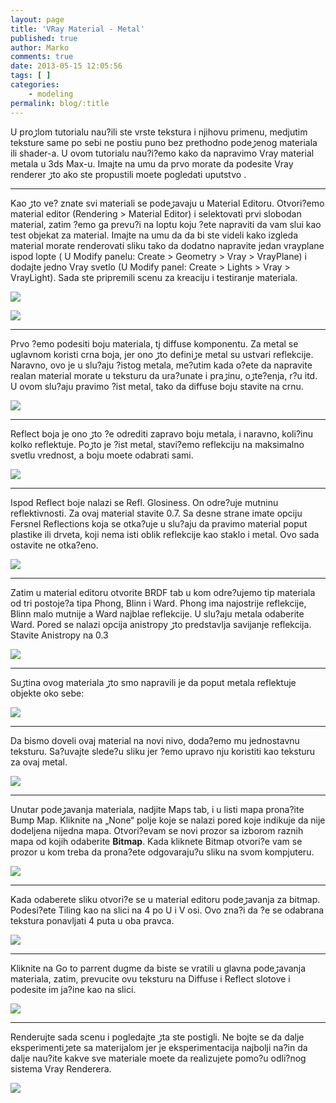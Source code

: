 ```yaml
---
layout: page
title: 'VRay Material - Metal'
published: true
author: Marko
comments: true
date: 2013-05-15 12:05:56
tags: [ ]
categories:
    - modeling
permalink: blog/:title
---
```

U proڑlom tutorialu nau?ili ste vrste tekstura i njihovu primenu, medjutim teksture same po sebi ne posti‍u puno bez prethodno podeڑenog materiala ili shader-a. U ovom tutorialu nau?i?emo kako da napravimo Vray material metala u 3ds Max-u. Imajte na umu da prvo morate da podesite Vray renderer ڑto ako ste propustili mo‍ete pogledati uputstvo .

* * *

Kao ڑto ve? znate svi materiali se podeڑavaju u Material Editoru. Otvori?emo material editor (Rendering > Material Editor) i selektovati prvi slobodan material, zatim ?emo ga prevu?i na loptu koju ?ete napraviti da vam slu‍i kao test objekat za material. Imajte na umu da da bi ste videli kako izgleda material morate renderovati sliku tako da dodatno napravite jedan vrayplane ispod lopte ( U Modify panelu: Create > Geometry > Vray > VrayPlane) i dodajte jedno Vray svetlo (U Modify panel: Create > Lights > Vray > VrayLight). Sada ste pripremili scenu za kreaciju i testiranje materiala.

![][1]

![][2]

* * *

Prvo ?emo podesiti boju materiala, tj diffuse komponentu. Za metal se uglavnom koristi crna boja, jer ono ڑto definiڑe metal su ustvari reflekcije. Naravno, ovo je u slu?aju ?istog metala, me?utim kada o?ete da napravite realan material morate u teksturu da ura?unate i praڑinu, oڑte?enja, r?u itd. U ovom slu?aju pravimo ?ist metal, tako da diffuse boju stavite na crnu.

![][3]

* * *

Reflect boja je ono ڑto ?e odrediti zapravo boju metala, i naravno, koli?inu kolko reflektuje. Poڑto je ?ist metal, stavi?emo reflekciju na maksimalno svetlu vrednost, a boju mo‍ete odabrati sami.

![][4]

* * *

Ispod Reflect boje nalazi se Refl. Glosiness. On odre?uje mutninu reflektivnosti. Za ovaj material stavite 0.7. Sa desne strane imate opciju Fersnel Reflections koja se otka?uje u slu?aju da pravimo material poput plastike ili drveta, koji nema isti oblik reflekcije kao staklo i metal. Ovo sada ostavite ne otka?eno.

![][5]

* * *

Zatim u material editoru otvorite BRDF tab u kom odre?ujemo tip materiala od tri postoje?a tipa Phong, Blinn i Ward. Phong ima najostrije reflekcije, Blinn malo mutnije a Ward najbla‍e reflekcije. U slu?aju metala odaberite Ward. Pored se nalazi opcija anistropy ڑto predstavlja savijanje reflekcija. Stavite Anistropy na 0.3

![][6]

* * *

Suڑtina ovog materiala ڑto smo napravili je da poput metala reflektuje objekte oko sebe:

![][7]

* * *

Da bismo doveli ovaj material na novi nivo, doda?emo mu jednostavnu teksturu. Sa?uvajte slede?u sliku jer ?emo upravo nju koristiti kao teksturu za ovaj metal.

![][8]

* * *

Unutar podeڑavanja materiala, nadjite Maps tab, i u listi mapa prona?ite Bump Map. Kliknite na &#8222;None&#8220; polje koje se nalazi pored koje indikuje da nije dodeljena nijedna mapa. Otvori?evam se novi prozor sa izborom raznih mapa od kojih odaberite **Bitmap**. Kada kliknete Bitmap otvori?e vam se prozor u kom treba da prona?ete odgovaraju?u sliku na svom kompjuteru.

![][9]

* * *

Kada odaberete sliku otvori?e se u material editoru podeڑavanja za bitmap. Podesi?ete Tiling kao na slici na 4 po U i V osi. Ovo zna?i da ?e se odabrana tekstura ponavljati 4 puta u oba pravca.

![][10]

* * *

Kliknite na Go to parrent dugme da biste se vratili u glavna podeڑavanja materiala, zatim, prevucite ovu teksturu na Diffuse i Reflect slotove i podesite im ja?ine kao na slici.

![][11]

* * *

Renderujte sada scenu i pogledajte ڑta ste postigli. Ne bojte se da dalje eksperimentiڑete sa materijalom jer je eksperimentacija najbolji na?in da dalje nau?ite kakve sve materiale mo‍ete da realizujete pomo?u odli?nog sistema Vray Renderera.

![][12]

 [1]: {{site.baseurl}}/images/post/uploads/2013/05/011.jpg
 [2]: {{site.baseurl}}/images/post/uploads/2013/05/021.jpg
 [3]: {{site.baseurl}}/images/post/uploads/2013/05/031.jpg
 [4]: {{site.baseurl}}/images/post/uploads/2013/05/041.jpg
 [5]: {{site.baseurl}}/images/post/uploads/2013/05/05.jpg
 [6]: {{site.baseurl}}/images/post/uploads/2013/05/06b.jpg
 [7]: {{site.baseurl}}/images/post/uploads/2013/05/071.jpg
 [8]: {{site.baseurl}}/images/post/uploads/2013/05/081.jpg
 [9]: {{site.baseurl}}/images/post/uploads/2013/05/091.jpg
 [10]: {{site.baseurl}}/images/post/uploads/2013/05/101.jpg
 [11]: {{site.baseurl}}/images/post/uploads/2013/05/111.jpg
 [12]: {{site.baseurl}}/images/post/uploads/2013/05/12.jpg